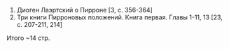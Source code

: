 1. Диоген Лаэртский о Пирроне [3, c. 356-364]
2. Три книги Пирроновых положений. Книга первая. Главы 1-11, 13 [23, c. 207-211, 214]

Итого ~14 стр.